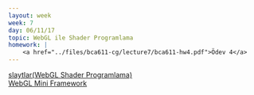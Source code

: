 ```yaml
---
layout: week
week: 7
day: 06/11/17
topic: WebGL ile Shader Programlama
homework: |
    <a href="../files/bca611-cg/lecture7/bca611-hw4.pdf">Ödev 4</a>
---
```

[slaytlar(WebGL Shader Programlama)](../files/bca611-cg/lecture7/webgl-shader.pdf)    
[WebGL Mini Framework](../files/bca611-cg/lecture7/WebGLMiniFramework.zip)    
